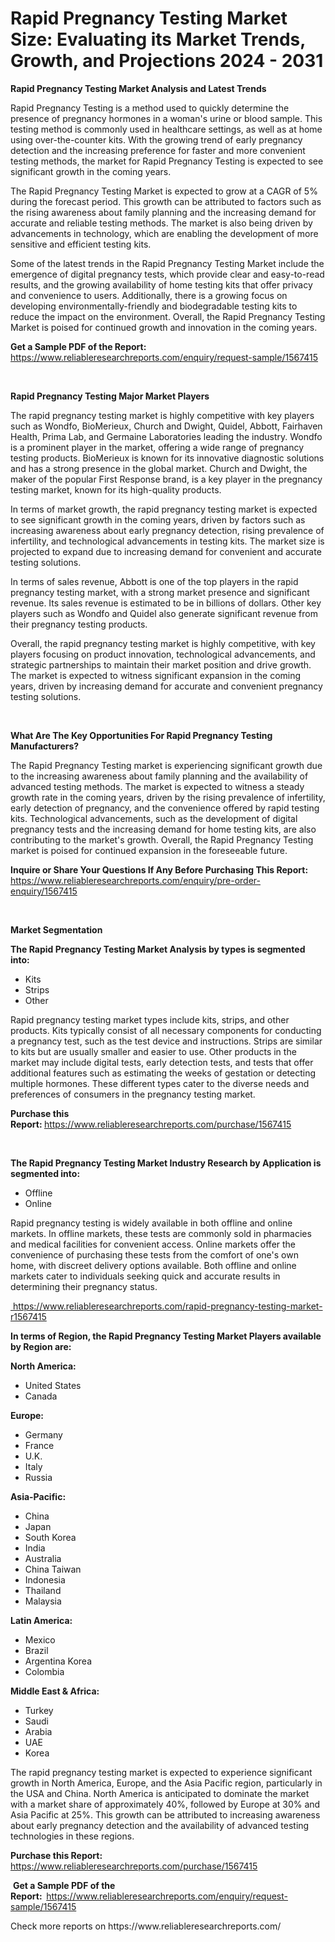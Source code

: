 <p><h1>Rapid Pregnancy Testing Market Size: Evaluating its Market Trends, Growth, and Projections 2024 - 2031</h1></p><p><strong>Rapid Pregnancy Testing Market Analysis and Latest Trends</strong></p>
<p><p>Rapid Pregnancy Testing is a method used to quickly determine the presence of pregnancy hormones in a woman's urine or blood sample. This testing method is commonly used in healthcare settings, as well as at home using over-the-counter kits. With the growing trend of early pregnancy detection and the increasing preference for faster and more convenient testing methods, the market for Rapid Pregnancy Testing is expected to see significant growth in the coming years.</p><p>The Rapid Pregnancy Testing Market is expected to grow at a CAGR of 5% during the forecast period. This growth can be attributed to factors such as the rising awareness about family planning and the increasing demand for accurate and reliable testing methods. The market is also being driven by advancements in technology, which are enabling the development of more sensitive and efficient testing kits.</p><p>Some of the latest trends in the Rapid Pregnancy Testing Market include the emergence of digital pregnancy tests, which provide clear and easy-to-read results, and the growing availability of home testing kits that offer privacy and convenience to users. Additionally, there is a growing focus on developing environmentally-friendly and biodegradable testing kits to reduce the impact on the environment. Overall, the Rapid Pregnancy Testing Market is poised for continued growth and innovation in the coming years.</p></p>
<p><strong>Get a Sample PDF of the Report:&nbsp;</strong> <a href="https://www.reliableresearchreports.com/enquiry/request-sample/1567415">https://www.reliableresearchreports.com/enquiry/request-sample/1567415</a></p>
<p>&nbsp;</p>
<p><strong>Rapid Pregnancy Testing Major Market Players</strong></p>
<p><p>The rapid pregnancy testing market is highly competitive with key players such as Wondfo, BioMerieux, Church and Dwight, Quidel, Abbott, Fairhaven Health, Prima Lab, and Germaine Laboratories leading the industry. Wondfo is a prominent player in the market, offering a wide range of pregnancy testing products. BioMerieux is known for its innovative diagnostic solutions and has a strong presence in the global market. Church and Dwight, the maker of the popular First Response brand, is a key player in the pregnancy testing market, known for its high-quality products.</p><p>In terms of market growth, the rapid pregnancy testing market is expected to see significant growth in the coming years, driven by factors such as increasing awareness about early pregnancy detection, rising prevalence of infertility, and technological advancements in testing kits. The market size is projected to expand due to increasing demand for convenient and accurate testing solutions.</p><p>In terms of sales revenue, Abbott is one of the top players in the rapid pregnancy testing market, with a strong market presence and significant revenue. Its sales revenue is estimated to be in billions of dollars. Other key players such as Wondfo and Quidel also generate significant revenue from their pregnancy testing products.</p><p>Overall, the rapid pregnancy testing market is highly competitive, with key players focusing on product innovation, technological advancements, and strategic partnerships to maintain their market position and drive growth. The market is expected to witness significant expansion in the coming years, driven by increasing demand for accurate and convenient pregnancy testing solutions.</p></p>
<p>&nbsp;</p>
<p><strong>What Are The Key Opportunities For Rapid Pregnancy Testing Manufacturers?</strong></p>
<p><p>The Rapid Pregnancy Testing market is experiencing significant growth due to the increasing awareness about family planning and the availability of advanced testing methods. The market is expected to witness a steady growth rate in the coming years, driven by the rising prevalence of infertility, early detection of pregnancy, and the convenience offered by rapid testing kits. Technological advancements, such as the development of digital pregnancy tests and the increasing demand for home testing kits, are also contributing to the market's growth. Overall, the Rapid Pregnancy Testing market is poised for continued expansion in the foreseeable future.</p></p>
<p><strong>Inquire or Share Your Questions If Any Before Purchasing This Report:</strong> <a href="https://www.reliableresearchreports.com/enquiry/pre-order-enquiry/1567415">https://www.reliableresearchreports.com/enquiry/pre-order-enquiry/1567415</a></p>
<p>&nbsp;</p>
<p><strong>Market Segmentation</strong></p>
<p><strong>The Rapid Pregnancy Testing Market Analysis by types is segmented into:</strong></p>
<p><ul><li>Kits</li><li>Strips</li><li>Other</li></ul></p>
<p><p>Rapid pregnancy testing market types include kits, strips, and other products. Kits typically consist of all necessary components for conducting a pregnancy test, such as the test device and instructions. Strips are similar to kits but are usually smaller and easier to use. Other products in the market may include digital tests, early detection tests, and tests that offer additional features such as estimating the weeks of gestation or detecting multiple hormones. These different types cater to the diverse needs and preferences of consumers in the pregnancy testing market.</p></p>
<p><strong>Purchase this Report:&nbsp;</strong><a href="https://www.reliableresearchreports.com/purchase/1567415">https://www.reliableresearchreports.com/purchase/1567415</a></p>
<p>&nbsp;</p>
<p><strong>The Rapid Pregnancy Testing Market Industry Research by Application is segmented into:</strong></p>
<p><ul><li>Offline</li><li>Online</li></ul></p>
<p><p>Rapid pregnancy testing is widely available in both offline and online markets. In offline markets, these tests are commonly sold in pharmacies and medical facilities for convenient access. Online markets offer the convenience of purchasing these tests from the comfort of one's own home, with discreet delivery options available. Both offline and online markets cater to individuals seeking quick and accurate results in determining their pregnancy status.</p></p>
<p><a href="https://www.reliableresearchreports.com/rapid-pregnancy-testing-market-r1567415">&nbsp;https://www.reliableresearchreports.com/rapid-pregnancy-testing-market-r1567415</a></p>
<p><strong>In terms of Region, the Rapid Pregnancy Testing Market Players available by Region are:</strong></p>
<p>
    <p> <strong> North America: </strong>
        <ul>
            <li>United States</li>
            <li>Canada</li>
        </ul>
        </p> 
    <p> <strong> Europe: </strong>
        <ul>
            <li>Germany</li>
            <li>France</li>
            <li>U.K.</li>
            <li>Italy</li>
            <li>Russia</li>
        </ul>
        </p> 
    <p> <strong> Asia-Pacific: </strong>
        <ul>
            <li>China</li>
            <li>Japan</li>
            <li>South Korea</li>
            <li>India</li>
            <li>Australia</li>
            <li>China Taiwan</li>
            <li>Indonesia</li>
            <li>Thailand</li>
            <li>Malaysia</li>
        </ul>
        </p> 
    <p> <strong> Latin America: </strong>
        <ul>
            <li>Mexico</li>
            <li>Brazil</li>
            <li>Argentina Korea</li>
            <li>Colombia</li>
        </ul>
        </p> 
    <p> <strong> Middle East & Africa: </strong>
        <ul>
            <li>Turkey</li>
            <li>Saudi</li>
            <li>Arabia</li>
            <li>UAE</li>
            <li>Korea</li>
        </ul>
    </p>
    </p>
<p><p>The rapid pregnancy testing market is expected to experience significant growth in North America, Europe, and the Asia Pacific region, particularly in the USA and China. North America is anticipated to dominate the market with a market share of approximately 40%, followed by Europe at 30% and Asia Pacific at 25%. This growth can be attributed to increasing awareness about early pregnancy detection and the availability of advanced testing technologies in these regions.</p></p>
<p><strong>Purchase this Report: </strong><a href="https://www.reliableresearchreports.com/purchase/1567415">https://www.reliableresearchreports.com/purchase/1567415</a></p>
<p>&nbsp;<strong>Get a Sample PDF of the Report:&nbsp;&nbsp;</strong><a href="https://www.reliableresearchreports.com/enquiry/request-sample/1567415">https://www.reliableresearchreports.com/enquiry/request-sample/1567415</a></p>
<p><strong></strong></p>
<p>Check more reports on https://www.reliableresearchreports.com/</p>